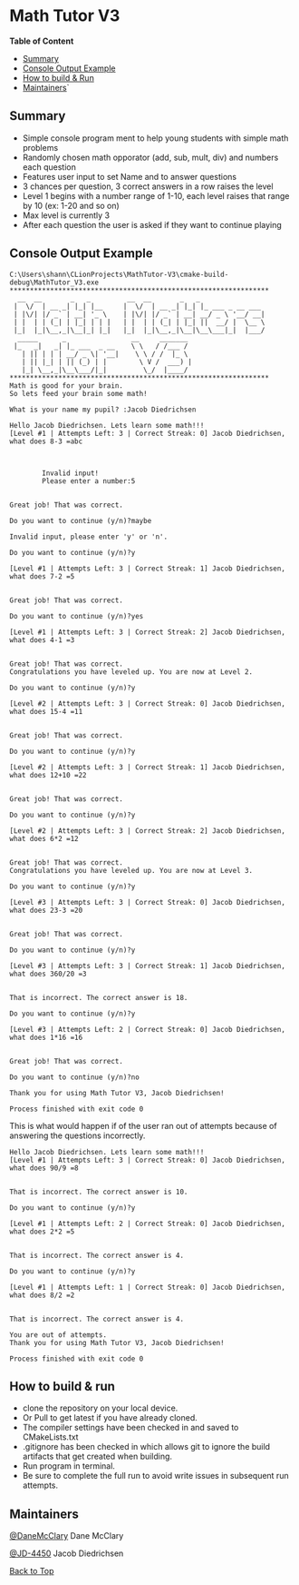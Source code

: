 <!-- 
https://github.com/lifeparticle/Markdown-Cheatsheet
https://youtu.be/eVGEea7adDM?si=cz1Fbqxr9VgioIEh
-->

# Math Tutor V3

<b>Table of Content</b>
- [Summary](#summary)
- [Console Output Example](#console-output-example)
- [How to build & Run](#how-to-build--run)
- [Maintainers](#maintainers)`

## Summary

- Simple console program ment to help young students with simple math problems
- Randomly chosen math opporator (add, sub, mult, div) and numbers each question
- Features user input to set Name and to answer questions
- 3 chances per question, 3 correct answers in a row raises the level
- Level 1 begins with a number range of 1-10, each level raises that range by 10 (ex: 1-20 and so on)
- Max level is currently 3
- After each question the user is asked if they want to continue playing

## Console Output Example
```
C:\Users\shann\CLionProjects\MathTutor-V3\cmake-build-debug\MathTutor_V3.exe
****************************************************************
  __  __       _   _         __  __       _   _
 |  \/  | __ _| |_| |__     |  \/  | __ _| |_| |_ ___ _ __ ___
 | |\/| |/ _` | __| '_ \    | |\/| |/ _` | __| __/ _ \ '__/ __|
 | |  | | (_| | |_| | | |   | |  | | (_| | |_| ||  __/ |  \__ \
 |_|  |_|\__,_|\__|_| |_|   |_|  |_|\__,_|\__|\__\___|_|  |___/
  _____      _                __     _______
 |_   _|   _| |_ ___  _ __    \ \   / /___ /
   | || | | | __/ _ \| '__|    \ \ / /  |_ \
   | || |_| | || (_) | |        \ V /  ___) |
   |_| \__,_|\__\___/|_|         \_/  |____/
****************************************************************
Math is good for your brain.
So lets feed your brain some math!

What is your name my pupil? :Jacob Diedrichsen

Hello Jacob Diedrichsen. Lets learn some math!!!
[Level #1 | Attempts Left: 3 | Correct Streak: 0] Jacob Diedrichsen, what does 8-3 =abc



        Invalid input!
        Please enter a number:5


Great job! That was correct.

Do you want to continue (y/n)?maybe

Invalid input, please enter 'y' or 'n'.

Do you want to continue (y/n)?y

[Level #1 | Attempts Left: 3 | Correct Streak: 1] Jacob Diedrichsen, what does 7-2 =5


Great job! That was correct.

Do you want to continue (y/n)?yes

[Level #1 | Attempts Left: 3 | Correct Streak: 2] Jacob Diedrichsen, what does 4-1 =3


Great job! That was correct.
Congratulations you have leveled up. You are now at Level 2.

Do you want to continue (y/n)?y

[Level #2 | Attempts Left: 3 | Correct Streak: 0] Jacob Diedrichsen, what does 15-4 =11


Great job! That was correct.

Do you want to continue (y/n)?y

[Level #2 | Attempts Left: 3 | Correct Streak: 1] Jacob Diedrichsen, what does 12+10 =22


Great job! That was correct.

Do you want to continue (y/n)?y

[Level #2 | Attempts Left: 3 | Correct Streak: 2] Jacob Diedrichsen, what does 6*2 =12


Great job! That was correct.
Congratulations you have leveled up. You are now at Level 3.

Do you want to continue (y/n)?y

[Level #3 | Attempts Left: 3 | Correct Streak: 0] Jacob Diedrichsen, what does 23-3 =20


Great job! That was correct.

Do you want to continue (y/n)?y

[Level #3 | Attempts Left: 3 | Correct Streak: 1] Jacob Diedrichsen, what does 360/20 =3


That is incorrect. The correct answer is 18.

Do you want to continue (y/n)?y

[Level #3 | Attempts Left: 2 | Correct Streak: 0] Jacob Diedrichsen, what does 1*16 =16


Great job! That was correct.

Do you want to continue (y/n)?no

Thank you for using Math Tutor V3, Jacob Diedrichsen!

Process finished with exit code 0

```
This is what would happen if of the user ran out of attempts because of answering the questions incorrectly.

```
Hello Jacob Diedrichsen. Lets learn some math!!!
[Level #1 | Attempts Left: 3 | Correct Streak: 0] Jacob Diedrichsen, what does 90/9 =8


That is incorrect. The correct answer is 10.

Do you want to continue (y/n)?y

[Level #1 | Attempts Left: 2 | Correct Streak: 0] Jacob Diedrichsen, what does 2*2 =5


That is incorrect. The correct answer is 4.

Do you want to continue (y/n)?y

[Level #1 | Attempts Left: 1 | Correct Streak: 0] Jacob Diedrichsen, what does 8/2 =2


That is incorrect. The correct answer is 4.

You are out of attempts.
Thank you for using Math Tutor V3, Jacob Diedrichsen!

Process finished with exit code 0

```
## How to build & run

* clone the repository on your local device.
* Or Pull to get latest if you have already cloned.
* The compiler settings have been checked in and saved to CMakeLists.txt
* .gitignore has been checked in which allows git to ignore the build artifacts that get created when building.
* Run program in terminal.
* Be sure to complete the full run to avoid write issues in subsequent run attempts.

## Maintainers 
[@DaneMcClary](https://github.com/DaneMcClary) Dane McClary

[@JD-4450](https://github.com/JD-4450) Jacob Diedrichsen


[Back to Top](#math-tutor-v3)


